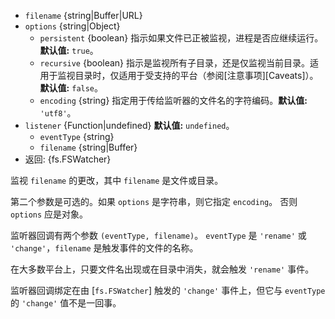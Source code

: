 <!-- YAML
added: v0.5.10
changes:
  - version: v7.6.0
    pr-url: https://github.com/nodejs/node/pull/10739
    description: The `filename` parameter can be a WHATWG `URL` object using
                 `file:` protocol. Support is currently still *experimental*.
  - version: v7.0.0
    pr-url: https://github.com/nodejs/node/pull/7831
    description: The passed `options` object will never be modified.
-->

* `filename` {string|Buffer|URL}
* `options` {string|Object}
  * `persistent` {boolean} 指示如果文件已正被监视，进程是否应继续运行。**默认值:** `true`。
  * `recursive` {boolean} 指示是监视所有子目录，还是仅监视当前目录。适用于监视目录时，仅适用于受支持的平台（参阅[注意事项][Caveats]）。**默认值:** `false`。
  * `encoding` {string} 指定用于传给监听器的文件名的字符编码。**默认值:** `'utf8'`。
* `listener` {Function|undefined} **默认值:** `undefined`。
  * `eventType` {string}
  * `filename` {string|Buffer}
* 返回: {fs.FSWatcher}

监视 `filename` 的更改，其中 `filename` 是文件或目录。

第二个参数是可选的。如果 `options` 是字符串，则它指定 `encoding`。
否则 `options` 应是对象。

监听器回调有两个参数 `(eventType, filename)`。
`eventType` 是 `'rename'` 或 `'change'`，`filename` 是触发事件的文件的名称。

在大多数平台上，只要文件名出现或在目录中消失，就会触发 `'rename'` 事件。

监听器回调绑定在由 [`fs.FSWatcher`] 触发的 `'change'` 事件上，但它与 `eventType` 的 `'change'` 值不是一回事。

